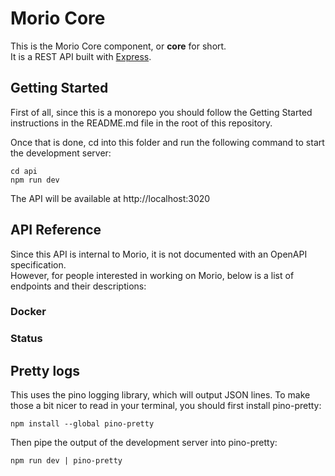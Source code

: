# Morio Core

This is the Morio Core component, or **core** for short.  
It is a REST API built with [Express](https://expressjs.com/).

## Getting Started

First of all, since this is a monorepo you should follow the Getting Started
instructions in the README.md file in the root of this repository.

Once that is done, cd into this folder and run the following command to start
the development server:

```
cd api
npm run dev
```

The API will be available at http://localhost:3020

## API Reference

Since this API is internal to Morio, it is not documented with an OpenAPI
specification.  
However, for people interested in working on Morio, below is a list of
endpoints and their descriptions:

### Docker

### Status

## Pretty logs

This uses the pino logging library, which will output JSON lines. To make
those a bit nicer to read in your terminal, you should first install
pino-pretty:

```
npm install --global pino-pretty
```

Then pipe the output of the development server into pino-pretty:

```
npm run dev | pino-pretty
```
